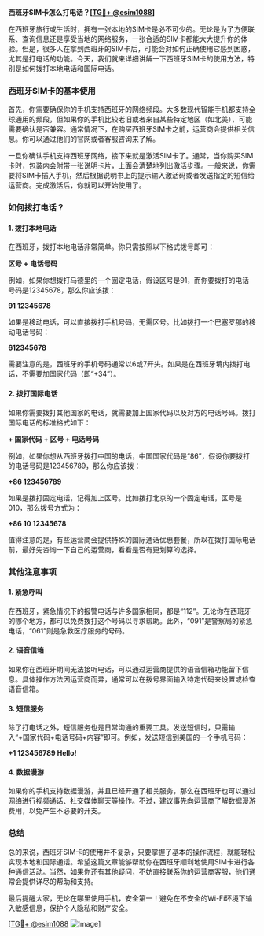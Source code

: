 **西班牙SIM卡怎么打电话？[[TG💪+ @esim1088](https://t.me/s/esim1088)]**

在西班牙旅行或生活时，拥有一张本地的SIM卡是必不可少的。无论是为了方便联系、查询信息还是享受当地的网络服务，一张合适的SIM卡都能大大提升你的体验。但是，很多人在拿到西班牙的SIM卡后，可能会对如何正确使用它感到困惑，尤其是打电话的功能。今天，我们就来详细讲解一下西班牙SIM卡的使用方法，特别是如何拨打本地电话和国际电话。

### 西班牙SIM卡的基本使用

首先，你需要确保你的手机支持西班牙的网络频段。大多数现代智能手机都支持全球通用的频段，但如果你的手机比较老旧或者来自某些特定地区（如北美），可能需要确认是否兼容。通常情况下，在购买西班牙SIM卡之前，运营商会提供相关信息。你可以通过他们的官网或者客服咨询来了解。

一旦你确认手机支持西班牙网络，接下来就是激活SIM卡了。通常，当你购买SIM卡时，包装内会附带一张说明卡片，上面会清楚地列出激活步骤。一般来说，你需要将SIM卡插入手机，然后根据说明书上的提示输入激活码或者发送指定的短信给运营商。完成激活后，你就可以开始使用了。

### 如何拨打电话？

#### 1. 拨打本地电话

在西班牙，拨打本地电话非常简单。你只需按照以下格式拨号即可：

**区号 + 电话号码**

例如，如果你想拨打马德里的一个固定电话，假设区号是91，而你要拨打的电话号码是12345678，那么你应该拨：

**91 12345678**

如果是移动电话，可以直接拨打手机号码，无需区号。比如拨打一个巴塞罗那的移动电话号码：

**612345678**

需要注意的是，西班牙的手机号码通常以6或7开头。如果是在西班牙境内拨打电话，不需要加国家代码（即“+34”）。

#### 2. 拨打国际电话

如果你需要拨打其他国家的电话，就需要加上国家代码以及对方的电话号码。拨打国际电话的标准格式如下：

**+ 国家代码 + 区号 + 电话号码**

例如，如果你想从西班牙拨打中国的电话，中国国家代码是“86”，假设你要拨打的电话号码是123456789，那么你应该拨：

**+86 123456789**

如果是拨打固定电话，记得加上区号。比如拨打北京的一个固定电话，区号是010，那么拨号方式为：

**+86 10 12345678**

值得注意的是，有些运营商会提供特殊的国际通话优惠套餐，所以在拨打国际电话前，最好先咨询一下自己的运营商，看看是否有更划算的选择。

### 其他注意事项

#### 1. 紧急呼叫

在西班牙，紧急情况下的报警电话与许多国家相同，都是“112”。无论你在西班牙的哪个地方，都可以免费拨打这个号码以寻求帮助。此外，“091”是警察局的紧急电话，“061”则是急救医疗服务的号码。

#### 2. 语音信箱

如果你在西班牙期间无法接听电话，可以通过运营商提供的语音信箱功能留下信息。具体操作方法因运营商而异，通常可以在拨号界面输入特定代码来设置或检查语音信箱。

#### 3. 短信服务

除了打电话之外，短信服务也是日常沟通的重要工具。发送短信时，只需输入“+国家代码+电话号码+内容”即可。例如，发送短信到美国的一个手机号码：

**+1 123456789 Hello!**

#### 4. 数据漫游

如果你的手机支持数据漫游，并且已经开通了相关服务，那么在西班牙也可以通过网络进行视频通话、社交媒体聊天等操作。不过，建议事先向运营商了解数据漫游费用，以免产生不必要的开支。

### 总结

总的来说，西班牙SIM卡的使用并不复杂，只要掌握了基本的操作流程，就能轻松实现本地和国际通话。希望这篇文章能够帮助你在西班牙顺利地使用SIM卡进行各种通信活动。当然，如果你还有其他疑问，不妨直接联系你的运营商客服，他们通常会提供详尽的帮助和支持。

最后提醒大家，无论在哪里使用手机，安全第一！避免在不安全的Wi-Fi环境下输入敏感信息，保护个人隐私和财产安全。

[[TG💪+ @esim1088](https://t.me/s/esim1088) ![Image](https://i.postimg.cc/4NQfJmqS/Snipaste-2025-05-13-00-14-12.png)]
